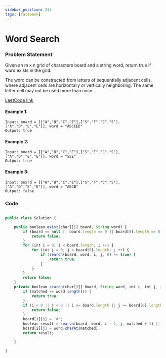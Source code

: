 ```yaml
---
sidebar_position: 233
tags: [facebook]
---
```


# Word Search

### Problem Statement

Given an m x n grid of characters board and a string word, return true if word exists in the grid.

The word can be constructed from letters of sequentially adjacent cells, where adjacent cells are horizontally or vertically neighboring. The same letter cell may not be used more than once.

[LeetCode link](https://leetcode.com/problems/word-search)

#### Example 1:

```
Input: board = [["A","B","C","E"],["S","F","C","S"],["A","D","E","E"]], word = "ABCCED"
Output: true
```

#### Example 2:

```
Input: board = [["A","B","C","E"],["S","F","C","S"],["A","D","E","E"]], word = "SEE"
Output: true
```

#### Example 3:

```
Input: board = [["A","B","C","E"],["S","F","C","S"],["A","D","E","E"]], word = "ABCB"
Output: false
```

### Code

```jsx title="Java Code"

public class Solution {

    public boolean exist(char[][] board, String word) {
        if (board == null || board.length == 0 || board[0].length == 0 || word == null || word.equals("")) {
            return false;
        }
        for (int i = 0; i < board.length; i ++) {
            for (int j = 0; j < board[0].length; j ++) {
                if (search(board, word, i, j, 0) == true) {
                    return true;
                }
            }
        }
        return false;
    }
    private boolean search(char[][] board, String word, int i, int j, int matched) {
        if (matched == word.length()) {
            return true;
        }
        if (i < 0 || j < 0 || i >= board.length || j >= board[0].length || board[i][j] != word.charAt(matched)) {
            return false;
        }
        board[i][j] = '#';
        boolean result = search(board, word, i - 1, j, matched + 1) || search(board, word, i, j - 1, matched + 1) || search(board, word, i + 1, j, matched + 1) ||  search(board, word, i, j + 1, matched + 1);
        board[i][j] = word.charAt(matched);
        return result;

    }

}
```
